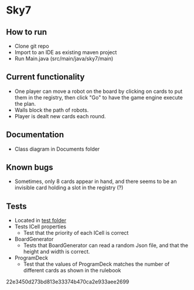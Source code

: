 # Sky7

## How to run
- Clone git repo
- Import to an IDE as existing maven project
- Run Main.java (src/main/java/sky7/main)

## Current functionality
- One player can move a robot on the board by clicking on cards to put them in the registry, 
then click "Go" to have the game engine execute the plan.
- Walls block the path of robots.
- Player is dealt new cards each round.

## Documentation
- Class diagram in Documents folder

## Known bugs
- Sometimes, only 8 cards appear in hand, and there seems to be an invisible card holding a slot in the registry (?)

## Tests
- Located in [test folder](src/test/java/inf112/skeleton/app)
- Tests ICell properties
    - Test that the priority of each ICell is correct
- BoardGenerator
    - Tests that BoardGenerator can read a random Json file,
    and that the height and width is correct.
- ProgramDeck
    - Test that the values of ProgramDeck matches the number of different
     cards as shown in the rulebook

22e3450d273bd813e33374b470ca2e933aee2699
